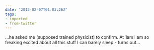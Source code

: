 ```yaml
---
date: "2012-02-07T01:03:26Z"
tags:
- imported
- from-twitter
---
```

…he asked me \(supposed trained physicist) to confirm. At 1am I am so freaking excited about all this stuff I can barely sleep - turns out…
